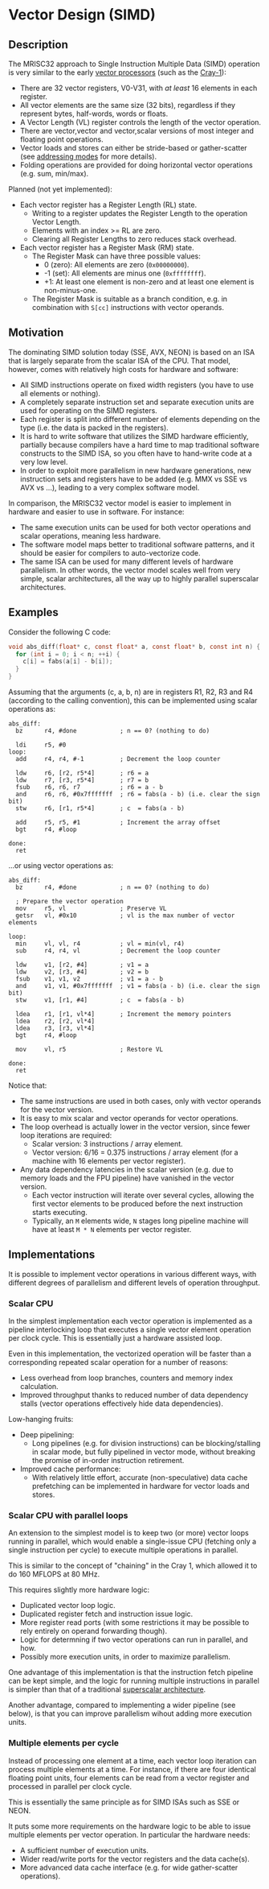 # Vector Design (SIMD)

## Description

The MRISC32 approach to Single Instruction Multiple Data (SIMD) operation is very similar to the early [vector processors](https://en.wikipedia.org/wiki/Vector_processor) (such as the [Cray-1](https://en.wikipedia.org/wiki/Cray-1)):
* There are 32 vector registers, V0-V31, with *at least* 16 elements in each register.
* All vector elements are the same size (32 bits), regardless if they represent bytes, half-words, words or floats.
* A Vector Length (VL) register controls the length of the vector operation.
* There are vector,vector and vector,scalar versions of most integer and floating point operations.
* Vector loads and stores can either be stride-based or gather-scatter (see [addressing modes](AddressingModes.md) for more details).
* Folding operations are provided for doing horizontal vector operations (e.g. sum, min/max).

Planned (not yet implemented):
* Each vector register has a Register Length (RL) state.
  - Writing to a register updates the Register Length to the operation Vector Length.
  - Elements with an index >= RL are zero.
  - Clearing all Register Lengths to zero reduces stack overhead.
* Each vector register has a Register Mask (RM) state.
  - The Register Mask can have three possible values:
    - 0 (zero): All elements are zero (`0x00000000`).
    - -1 (set): All elements are minus one (`0xffffffff`).
    - +1: At least one element is non-zero and at least one element is non-minus-one.
  - The Register Mask is suitable as a branch condition, e.g. in combination with `S[cc]` instructions with vector operands.

## Motivation

The dominating SIMD solution today (SSE, AVX, NEON) is based on an ISA that is largely separate from the scalar ISA of the CPU. That model, however, comes with relatively high costs for hardware and software:
* All SIMD instructions operate on fixed width registers (you have to use all elements or nothing).
* A completely separate instruction set and separate execution units are used for operating on the SIMD registers.
* Each register is split into different number of elements depending on the type (i.e. the data is packed in the registers).
* It is hard to write software that utilizes the SIMD hardware efficiently, partially because compilers have a hard time to map traditional software constructs to the SIMD ISA, so you often have to hand-write code at a very low level.
* In order to exploit more parallelism in new hardware generations, new instruction sets and registers have to be added (e.g. MMX vs SSE vs AVX vs ...), leading to a very complex software model.

In comparison, the MRISC32 vector model is easier to implement in hardware and easier to use in software. For instance:
* The same execution units can be used for both vector operations and scalar operations, meaning less hardware.
* The software model maps better to traditional software patterns, and it should be easier for compilers to auto-vectorize code.
* The same ISA can be used for many different levels of hardware parallelism. In other words, the vector model scales well from very simple, scalar architectures, all the way up to highly parallel superscalar architectures.


## Examples

Consider the following C code:

```C
void abs_diff(float* c, const float* a, const float* b, const int n) {
  for (int i = 0; i < n; ++i) {
    c[i] = fabs(a[i] - b[i]);
  }
}
```

Assuming that the arguments (c, a, b, n) are in registers R1, R2, R3 and R4 (according to the calling convention), this can be implemented using scalar operations as:

```
abs_diff:
  bz      r4, #done            ; n == 0? (nothing to do)

  ldi     r5, #0
loop:
  add     r4, r4, #-1          ; Decrement the loop counter

  ldw     r6, [r2, r5*4]       ; r6 = a
  ldw     r7, [r3, r5*4]       ; r7 = b
  fsub    r6, r6, r7           ; r6 = a - b
  and     r6, r6, #0x7fffffff  ; r6 = fabs(a - b) (i.e. clear the sign bit)
  stw     r6, [r1, r5*4]       ; c  = fabs(a - b)

  add     r5, r5, #1           ; Increment the array offset
  bgt     r4, #loop

done:
  ret
```

...or using vector operations as:

```
abs_diff:
  bz      r4, #done            ; n == 0? (nothing to do)

  ; Prepare the vector operation
  mov     r5, vl               ; Preserve VL
  getsr   vl, #0x10            ; vl is the max number of vector elements

loop:
  min     vl, vl, r4           ; vl = min(vl, r4)
  sub     r4, r4, vl           ; Decrement the loop counter

  ldw     v1, [r2, #4]         ; v1 = a
  ldw     v2, [r3, #4]         ; v2 = b
  fsub    v1, v1, v2           ; v1 = a - b
  and     v1, v1, #0x7fffffff  ; v1 = fabs(a - b) (i.e. clear the sign bit)
  stw     v1, [r1, #4]         ; c  = fabs(a - b)

  ldea    r1, [r1, vl*4]       ; Increment the memory pointers
  ldea    r2, [r2, vl*4]
  ldea    r3, [r3, vl*4]
  bgt     r4, #loop

  mov     vl, r5               ; Restore VL

done:
  ret
```

Notice that:
* The same instructions are used in both cases, only with vector operands for the vector version.
* It is easy to mix scalar and vector operands for vector operations.
* The loop overhead is actually lower in the vector version, since fewer loop iterations are required:
  * Scalar version: 3 instructions / array element.
  * Vector version: 6/16 = 0.375 instructions / array element (for a machine with 16 elements per vector register).
* Any data dependency latencies in the scalar version (e.g. due to memory loads and the FPU pipeline) have vanished in the vector version.
  * Each vector instruction will iterate over several cycles, allowing the first vector elements to be produced before the next instruction starts executing.
  * Typically, an `M` elements wide, `N` stages long pipeline machine will have at least `M * N` elements per vector register.

## Implementations

It is possible to implement vector operations in various different ways, with different degrees of parallelism and different levels of operation throughput.

### Scalar CPU

In the simplest implementation each vector operation is implemented as a pipeline interlocking loop that executes a single vector element operation per clock cycle. This is essentially just a hardware assisted loop.

Even in this implementation, the vectorized operation will be faster than a corresponding repeated scalar operation for a number of reasons:
* Less overhead from loop branches, counters and memory index calculation.
* Improved throughput thanks to reduced number of data dependency stalls (vector operations effectively hide data dependencies).

Low-hanging fruits:
* Deep pipelining:
  - Long pipelines (e.g. for division instructions) can be blocking/stalling in scalar mode, but fully pipelined in vector mode, without breaking the promise of in-order instruction retirement.
* Improved cache performance:
  - With relatively little effort, accurate (non-speculative) data cache prefetching can be implemented in hardware for vector loads and stores.

### Scalar CPU with parallel loops

An extension to the simplest model is to keep two (or more) vector loops running in parallel, which would enable a single-issue CPU (fetching only a single instruction per cycle) to execute multiple operations in parallel.

This is similar to the concept of "chaining" in the Cray 1, which allowed it to do 160 MFLOPS at 80 MHz.

This requires slightly more hardware logic:
* Duplicated vector loop logic.
* Duplicated register fetch and instruction issue logic.
* More register read ports (with some restrictions it may be possible to rely entirely on operand forwarding though).
* Logic for determning if two vector operations can run in parallel, and how.
* Possibly more execution units, in order to maximize parallelism.

One advantage of this implementation is that the instruction fetch pipeline can be kept simple, and the logic for running multiple instructions in parallel is simpler than that of a traditional [superscalar architecture](https://en.wikipedia.org/wiki/Superscalar_processor).

Another advantage, compared to implementing a wider pipeline (see below), is that you can improve parallelism wihout adding more execution units.

### Multiple elements per cycle

Instead of processing one element at a time, each vector loop iteration can process multiple elements at a time. For instance, if there are four identical floating point units, four elements can be read from a vector register and processed in parallel per clock cycle.

This is essentially the same principle as for SIMD ISAs such as SSE or NEON.

It puts some more requirements on the hardware logic to be able to issue multiple elements per vector operation. In particular the hardware needs:
* A sufficient number of execution units.
* Wider read/write ports for the vector registers and the data cache(s).
* More advanced data cache interface (e.g. for wide gather-scatter operations).

